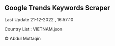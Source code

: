 

## Google Trends Keywords Scraper 
 
Last Update 21-12-2022 , 16:57:10

Country List :
VIETNAM.json



© Abdul Muttaqin 
